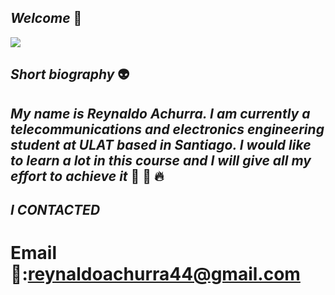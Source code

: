## *Welcome* :wave:
[<img src="https://github.com/reynaldo507/Reynaldo-Nicolas-A/blob/master/Reynaldo%20achurra.png" />]()
## *Short biography* :alien:
## *My name is Reynaldo Achurra. I am currently a telecommunications and electronics engineering student at ULAT based in Santiago. I would like to learn a lot in this course and I will give all my effort to achieve it* :muscle: :pray: :fire:
## *I CONTACTED*
# Email :love_letter::reynaldoachurra44@gmail.com

